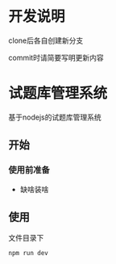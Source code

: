 # 开发说明
clone后各自创建新分支

commit时请简要写明更新内容

# 试题库管理系统
基于nodejs的试题库管理系统

## 开始

### 使用前准备

- 缺啥装啥

## 使用

文件目录下

```shell
npm run dev
```
